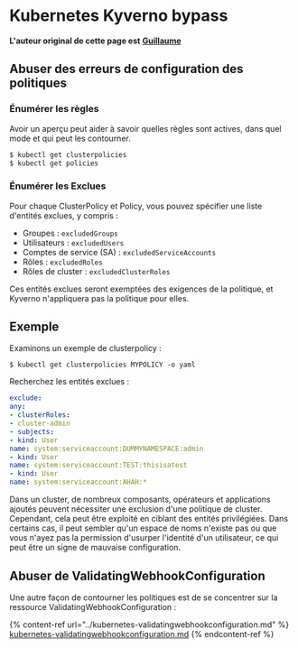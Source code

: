# Kubernetes Kyverno bypass

**L'auteur original de cette page est** [**Guillaume**](https://www.linkedin.com/in/guillaume-chapela-ab4b9a196)

## Abuser des erreurs de configuration des politiques

### Énumérer les règles

Avoir un aperçu peut aider à savoir quelles règles sont actives, dans quel mode et qui peut les contourner.
```bash
$ kubectl get clusterpolicies
$ kubectl get policies
```
### Énumérer les Exclues

Pour chaque ClusterPolicy et Policy, vous pouvez spécifier une liste d'entités exclues, y compris :

* Groupes : `excludedGroups`
* Utilisateurs : `excludedUsers`
* Comptes de service (SA) : `excludedServiceAccounts`
* Rôles : `excludedRoles`
* Rôles de cluster : `excludedClusterRoles`

Ces entités exclues seront exemptées des exigences de la politique, et Kyverno n'appliquera pas la politique pour elles.

## Exemple&#x20;

Examinons un exemple de clusterpolicy :&#x20;
```
$ kubectl get clusterpolicies MYPOLICY -o yaml
```
Recherchez les entités exclues :&#x20;
```yaml
exclude:
any:
- clusterRoles:
- cluster-admin
- subjects:
- kind: User
name: system:serviceaccount:DUMMYNAMESPACE:admin
- kind: User
name: system:serviceaccount:TEST:thisisatest
- kind: User
name: system:serviceaccount:AHAH:*

```
Dans un cluster, de nombreux composants, opérateurs et applications ajoutés peuvent nécessiter une exclusion d'une politique de cluster. Cependant, cela peut être exploité en ciblant des entités privilégiées. Dans certains cas, il peut sembler qu'un espace de noms n'existe pas ou que vous n'ayez pas la permission d'usurper l'identité d'un utilisateur, ce qui peut être un signe de mauvaise configuration.

## Abuser de ValidatingWebhookConfiguration

Une autre façon de contourner les politiques est de se concentrer sur la ressource ValidatingWebhookConfiguration :&#x20;

{% content-ref url="../kubernetes-validatingwebhookconfiguration.md" %}
[kubernetes-validatingwebhookconfiguration.md](../kubernetes-validatingwebhookconfiguration.md)
{% endcontent-ref %}
